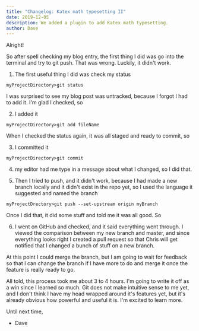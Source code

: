 ```yaml
---
title: "Changelog: Katex math typesetting II" 
date: 2019-12-05
description: We added a plugin to add Katex math typesetting.
author: Dave
---
```


Alright!

So after spell checking my blog entry, the first thing I did was go into the terminal and try to git push. That was wrong. Luckily, it didn't work.

1) The first useful thing I did was check my status

``` terminal
myProjectDirectory>git status
```

I was surprised to see my blog post was untracked, because I forgot I had to add it. I'm glad I checked, so 

2) I added it 

``` terminal
myProjectDirectory>git add fileName
```

When I checked the status again, it was all staged and ready to commit, so

3) I committed it 

``` terminal
myProjectDirectory>git commit
```

4) my editor had me type in a message about what I changed, so I did that.

5) Then I tried to push, and it didn't work, because I had made a new branch locally and it didn't exist in the repo yet, so I used the language it suggested and named the branch

``` terminal
myProjectDrectory>git push --set-upstream origin myBranch
```

Once I did that, it did some stuff and told me it was all good. So

6) I went on GitHub and checked, and it said everything went through. I viewed the comparison between my new branch and master, and since everything looks right I created a pull request so that Chris will get notified that I changed a bunch of stuff on a new branch.

At this point I could merge the branch, but I am going to wait for feedback so that I can change the branch if I have more to do and merge it once the feature is really ready to go.

All told, this process took me about 3 to 4 hours. I'm going to write it off as a win since I learned so much. Git does not make intuitive sense to me yet, and I don't think I have my head wrapped around it's features yet, but it's already obvious how powerful and useful it is. I'm excited to learn more.

Until next time,

 - Dave
